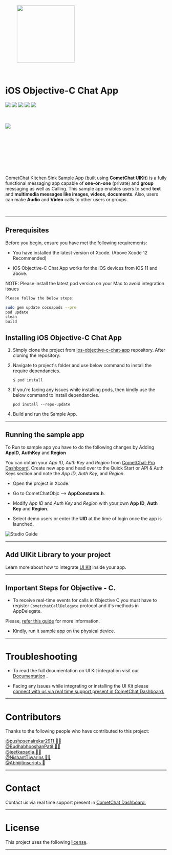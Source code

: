 
<div style="width:100%">
    <div style="width:50%; display:inline-block">
        <p align="center">
        <img align="center" width="180" height="180" alt="" src="https://github.com/cometchat-pro/ios-objective-c-chat-app/blob/master/Screenshots/logo.png">    
        </p>    
    </div>    
</div>
</div>

</br>

# iOS Objective-C Chat App

<p align="left">

<a href=""><img src="https://img.shields.io/badge/Repo%20Size-15.6%20MB-brightgreen" /></a>
<a href=""> <img src="https://img.shields.io/badge/Contributors-5-yellowgreen" /></a>
<a href=" "> <img src="https://img.shields.io/badge/Version-3.0.0--beta1-red" /></a>
<a href=""> <img src="https://img.shields.io/github/stars/cometchat-pro/ios-objective-c-chat-app?style=social" /></a>
<a href=""> <img src="https://img.shields.io/twitter/follow/cometchat?style=social" /></a>

</p>
</br></br>


<div>
<img align="left" src="https://github.com/cometchat-pro-samples/ios-objective-c-chat-app/blob/master/Screenshots/appScreenshot.jpg">  
</div>

<br></br><br></br></br>

<br></br>

CometChat Kitchen Sink Sample App (built using **CometChat UIKit**) is a fully functional messaging app capable of **one-on-one** (private) and **group** messaging as well as Calling. This sample app enables users to send **text** and **multimedia messages like images, videos, documents**. Also, users can make **Audio** and **Video** calls to other users or groups.

</br>

---

## Prerequisites

Before you begin, ensure you have met the following requirements:

- You have installed the latest version of Xcode. (Above Xcode 12 Recommended)

- iOS Objective-C Chat App works for the iOS devices from iOS 11 and above.

NOTE: Please install the latest pod version on your Mac to avoid integration issues

```bash
Please follow the below steps:

sudo gem update cocoapods --pre
pod update
clean
build

```


## Installing iOS Objective-C Chat App
      
1. Simply clone the project from [ios-objective-c-chat-app](https://github.com/cometchat-pro-samples/ios-objective-c-chat-app/archive/master.zip) repository. After cloning the repository:

2. Navigate to project's folder and use below command to install the require dependancies.
   
   ```
   $ pod install
   ```
   
3. If you're facing any issues while installing pods, then kindly use the below command to install dependancies.
   
   ```
   pod install --repo-update
   ```

4. Build and run the Sample App.
---


## Running the sample app

To Run to sample app you have to do the following changes by Adding **AppID**, **AuthKey** and  **Region**
   
   You can obtain your  *App ID*, *Auth Key* and *Region* from [CometChat-Pro Dashboard](https://app.cometchat.io/). Create new app and head over to the Quick Start or API & Auth Keys section and note the *App ID*, *Auth Key*, and *Region*.
          
   - Open the project in Xcode. 
          
   - Go to CometChatObjc -->  **AppConstants.h**.
                  
   - Modify *App ID* and *Auth Key*  and *Region* with your own **App ID**, **Auth Key** and **Region**.

   -  Select demo users or enter the **UID** at the time of login once the app is launched. 

![Studio Guide](https://github.com/cometchat-pro-samples/ios-objective-c-chat-app/blob/master/Screenshots/Auth.png) 

---

## Add UIKit Library to your project

Learn more about how to integrate [UI Kit](https://github.com/cometchat-pro/ios-chat-uikit) inside your app. 

---

## Important Steps for Objective - C.

- To receive real-time events for calls in Objective C you must have to register `CometchatCallDelegate` protocol and it's methods in AppDelegate. 

Please, [refer this guide](https://github.com/cometchat-pro-samples/ios-objective-c-chat-app/blob/master/RealtimeCallEvents.md) for more information. 

-  Kindly, run it sample app on the physical device. 

---

# Troubleshooting

- To read the full dcoumentation on UI Kit integration visit our [Documentation](https://prodocs.cometchat.com/docs/ios-ui-kit)  .

- Facing any issues while integrating or installing the UI Kit please <a href="https://app.cometchat.io/"> connect with us via real time support present in CometChat Dashboard.</a>

---

# Contributors

Thanks to the following people who have contributed to this project:

[@pushpsenairekar2911 👨‍💻](https://github.com/pushpsenairekar2911) <br>
[@BudhabhooshanPatil 👨‍💻](https://github.com/BudhabhooshanPatil)
<br>
[@jeetkapadia 👨‍💻](https://github.com/jeetkapadia)
<br>
[@NishantTiwarins 👨‍💻](https://github.com/NishantTiwarins)
<br>
[@Abhijitinscripts 📝](https://github.com/Abhijitinscripts)

---

# Contact

Contact us via real time support present in [CometChat Dashboard.](https://app.cometchat.io/)

---

# License


This project uses the following [license](https://github.com/cometchat-pro/ios-objective-c-chat-app/blob/master/License.md).

---
